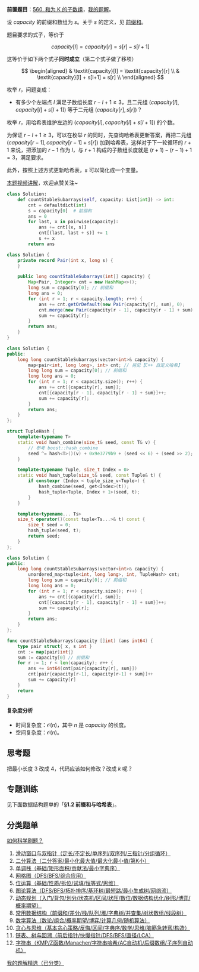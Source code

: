 **前置题目**：[560. 和为 K 的子数组](https://leetcode.cn/problems/subarray-sum-equals-k/)，[我的题解](https://leetcode.cn/problems/subarray-sum-equals-k/solutions/2781031/qian-zhui-he-ha-xi-biao-cong-liang-ci-bi-4mwr/)。

设 $\textit{capacity}$ 的前缀和数组为 $s$。关于 $s$ 的定义，见 [前缀和](https://leetcode.cn/problems/range-sum-query-immutable/solution/qian-zhui-he-ji-qi-kuo-zhan-fu-ti-dan-py-vaar/)。

题目要求的式子，等价于

$$
\textit{capacity}[l] = \textit{capacity}[r] = s[r] - s[l+1]
$$

这等价于如下两个式子**同时成立**（第二个式子做了移项）

$$
\begin{aligned}
& \textit{capacity}[l] = \textit{capacity}[r]    \\
& \textit{capacity}[l] + s[l+1] = s[r]  \\
\end{aligned}
$$

枚举 $r$，问题变成：

- 有多少个左端点 $l$ 满足子数组长度 $r-l+1\ge 3$，且二元组 $(\textit{capacity}[l],\textit{capacity}[l] + s[l+1])$ 等于二元组 $(\textit{capacity}[r],s[r])$？

枚举 $r$，用哈希表维护左边的 $(\textit{capacity}[l],\textit{capacity}[l] + s[l+1])$ 的个数。

为保证 $r-l + 1\ge 3$，可以在枚举 $r$ 的同时，先查询哈希表更新答案，再把二元组 $(\textit{capacity}[r-1],\textit{capacity}[r-1] + s[r])$ 加到哈希表，这样对于下一轮循环的 $r+1$ 来说，把添加的 $r-1$ 作为 $l$，与 $r+1$ 构成的子数组长度就是 $(r+1)-(r-1)+1 = 3$，满足要求。

此外，按照上述方式更新哈希表，$s$ 可以简化成一个变量。

[本题视频讲解](https://www.bilibili.com/video/BV1eqxNzXE8v/?t=10m52s)，欢迎点赞关注~

```py [sol-Python3]
class Solution:
    def countStableSubarrays(self, capacity: List[int]) -> int:
        cnt = defaultdict(int)
        s = capacity[0]  # 前缀和
        ans = 0
        for last, x in pairwise(capacity):
            ans += cnt[(x, s)]
            cnt[(last, last + s)] += 1
            s += x
        return ans
```

```java [sol-Java]
class Solution {
    private record Pair(int x, long s) {
    }

    public long countStableSubarrays(int[] capacity) {
        Map<Pair, Integer> cnt = new HashMap<>();
        long sum = capacity[0]; // 前缀和
        long ans = 0;
        for (int r = 1; r < capacity.length; r++) {
            ans += cnt.getOrDefault(new Pair(capacity[r], sum), 0);
            cnt.merge(new Pair(capacity[r - 1], capacity[r - 1] + sum), 1, Integer::sum);
            sum += capacity[r];
        }
        return ans;
    }
}
```

```cpp [sol-C++]
class Solution {
public:
    long long countStableSubarrays(vector<int>& capacity) {
        map<pair<int, long long>, int> cnt; // 另见【C++ 自定义哈希】
        long long sum = capacity[0]; // 前缀和
        long long ans = 0;
        for (int r = 1; r < capacity.size(); r++) {
            ans += cnt[{capacity[r], sum}];
            cnt[{capacity[r - 1], capacity[r - 1] + sum}]++;
            sum += capacity[r];
        }
        return ans;
    }
};
```

```cpp [sol-C++ 自定义哈希]
struct TupleHash {
    template<typename T>
    static void hash_combine(size_t& seed, const T& v) {
        // 参考 boost::hash_combine
        seed ^= hash<T>()(v) + 0x9e3779b9 + (seed << 6) + (seed >> 2);
    }

    template<typename Tuple, size_t Index = 0>
    static void hash_tuple(size_t& seed, const Tuple& t) {
        if constexpr (Index < tuple_size_v<Tuple>) {
            hash_combine(seed, get<Index>(t));
            hash_tuple<Tuple, Index + 1>(seed, t);
        }
    }

    template<typename... Ts>
    size_t operator()(const tuple<Ts...>& t) const {
        size_t seed = 0;
        hash_tuple(seed, t);
        return seed;
    }
};

class Solution {
public:
    long long countStableSubarrays(vector<int>& capacity) {
        unordered_map<tuple<int, long long>, int, TupleHash> cnt;
        long long sum = capacity[0]; // 前缀和
        long long ans = 0;
        for (int r = 1; r < capacity.size(); r++) {
            ans += cnt[{capacity[r], sum}];
            cnt[{capacity[r - 1], capacity[r - 1] + sum}]++;
            sum += capacity[r];
        }
        return ans;
    }
};
```

```go [sol-Go]
func countStableSubarrays(capacity []int) (ans int64) {
	type pair struct{ x, s int }
	cnt := map[pair]int{}
	sum := capacity[0] // 前缀和
	for r := 1; r < len(capacity); r++ {
		ans += int64(cnt[pair{capacity[r], sum}])
		cnt[pair{capacity[r-1], capacity[r-1] + sum}]++
		sum += capacity[r]
	}
	return
}
```

#### 复杂度分析

- 时间复杂度：$\mathcal{O}(n)$，其中 $n$ 是 $\textit{capacity}$ 的长度。
- 空间复杂度：$\mathcal{O}(n)$。

## 思考题

把最小长度 $3$ 改成 $4$，代码应该如何修改？改成 $k$ 呢？

## 专题训练

见下面数据结构题单的「**§1.2 前缀和与哈希表**」。

## 分类题单

[如何科学刷题？](https://leetcode.cn/circle/discuss/RvFUtj/)

1. [滑动窗口与双指针（定长/不定长/单序列/双序列/三指针/分组循环）](https://leetcode.cn/circle/discuss/0viNMK/)
2. [二分算法（二分答案/最小化最大值/最大化最小值/第K小）](https://leetcode.cn/circle/discuss/SqopEo/)
3. [单调栈（基础/矩形面积/贡献法/最小字典序）](https://leetcode.cn/circle/discuss/9oZFK9/)
4. [网格图（DFS/BFS/综合应用）](https://leetcode.cn/circle/discuss/YiXPXW/)
5. [位运算（基础/性质/拆位/试填/恒等式/思维）](https://leetcode.cn/circle/discuss/dHn9Vk/)
6. [图论算法（DFS/BFS/拓扑排序/基环树/最短路/最小生成树/网络流）](https://leetcode.cn/circle/discuss/01LUak/)
7. [动态规划（入门/背包/划分/状态机/区间/状压/数位/数据结构优化/树形/博弈/概率期望）](https://leetcode.cn/circle/discuss/tXLS3i/)
8. [常用数据结构（前缀和/差分/栈/队列/堆/字典树/并查集/树状数组/线段树）](https://leetcode.cn/circle/discuss/mOr1u6/)
9. [数学算法（数论/组合/概率期望/博弈/计算几何/随机算法）](https://leetcode.cn/circle/discuss/IYT3ss/)
10. [贪心与思维（基本贪心策略/反悔/区间/字典序/数学/思维/脑筋急转弯/构造）](https://leetcode.cn/circle/discuss/g6KTKL/)
11. [链表、树与回溯（前后指针/快慢指针/DFS/BFS/直径/LCA）](https://leetcode.cn/circle/discuss/K0n2gO/)
12. [字符串（KMP/Z函数/Manacher/字符串哈希/AC自动机/后缀数组/子序列自动机）](https://leetcode.cn/circle/discuss/SJFwQI/)

[我的题解精选（已分类）](https://github.com/EndlessCheng/codeforces-go/blob/master/leetcode/SOLUTIONS.md)
